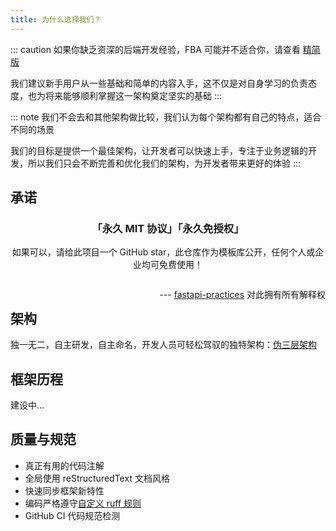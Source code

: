 ```yaml
---
title: 为什么选择我们？
---
```


::: caution
如果你缺乏资深的后端开发经验，FBA 可能并不适合你，请查看 [精简版](./fsm.md) 

我们建议新手用户从一些基础和简单的内容入手，这不仅是对自身学习的负责态度，也为将来能够顺利掌握这一架构奠定坚实的基础
:::

::: note
我们不会去和其他架构做比较，我们认为每个架构都有自己的特点，适合不同的场景

我们的目标是提供一个最佳架构，让开发者可以快速上手，专注于业务逻辑的开发，所以我们只会不断完善和优化我们的架构，为开发者带来更好的体验
:::

## 承诺

<div style="text-align: center">
  <h3>「永久 MIT 协议」「永久免授权」</h3>
  <p>如果可以，请给此项目一个 GitHub star，此仓库作为模板库公开，任何个人或企业均可免费使用！</p>
  <p style="float: right">--- <a href="https://github.com/fastapi-practices">fastapi-practices</a> 对此拥有所有解释权</p>
  <br>
</div>

## 架构

独一无二，自主研发，自主命名，开发人员可轻松驾驭的独特架构：[伪三层架构](../README.md#伪三层架构)

## 框架历程

建设中...

## 质量与规范

- 真正有用的代码注解
- 全局使用 reStructuredText 文档风格
- 快速同步框架新特性
- 编码严格遵守[自定义 ruff 规则](https://github.com/fastapi-practices/fastapi_best_architecture/blob/master/backend/.ruff.toml)
- GitHub CI 代码规范检测
